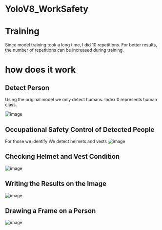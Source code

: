 # YoloV8_WorkSafety

# Training
Since model training took a long time, I did 10 repetitions. For better results, the number of repetitions can be increased during training.

# how does it work
## Detect Person
Using the original model we only detect humans.
Index 0 represents human class.

![image](https://github.com/user-attachments/assets/6e3aba87-8261-46c1-8666-5f7d95562d5d)

## Occupational Safety Control of Detected People
For those we identify We detect helmets and vests
![image](https://github.com/user-attachments/assets/3e6202ca-d222-4516-834f-b680f10d5d4b)

## Checking Helmet and Vest Condition
![image](https://github.com/user-attachments/assets/4dbe2da5-3c47-4422-83c1-80c0271419b4)

## Writing the Results on the Image
![image](https://github.com/user-attachments/assets/3a80f49b-c988-47ea-8240-b62405f1561e)

## Drawing a Frame on a Person
![image](https://github.com/user-attachments/assets/1e038190-30c1-40db-92dd-4921c8cdc5cb)





